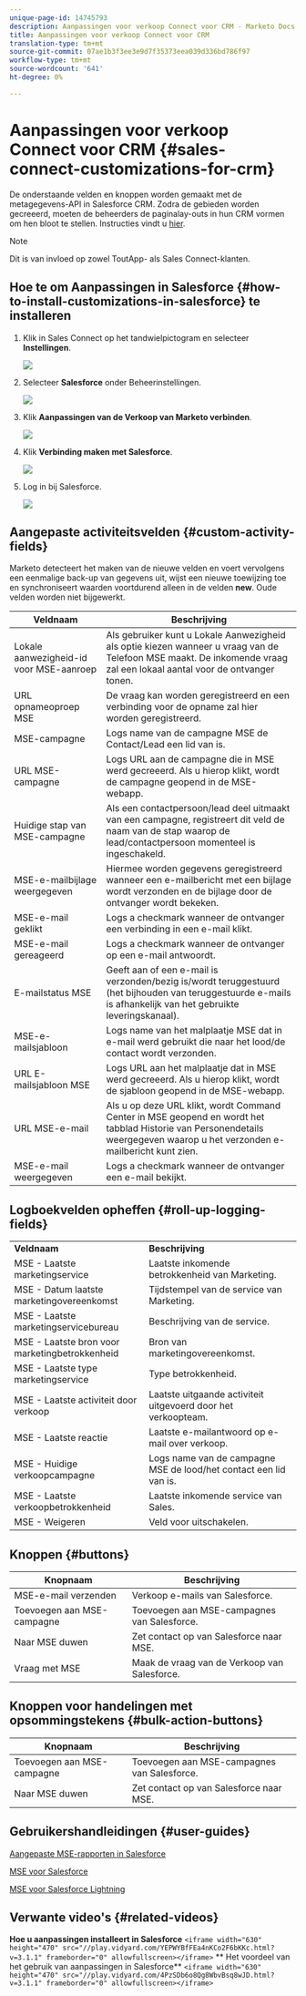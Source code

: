 ```yaml
---
unique-page-id: 14745793
description: Aanpassingen voor verkoop Connect voor CRM - Marketo Docs - Productdocumentatie
title: Aanpassingen voor verkoop Connect voor CRM
translation-type: tm+mt
source-git-commit: 07ae1b3f3ee3e9d7f35373eea039d336bd786f97
workflow-type: tm+mt
source-wordcount: '641'
ht-degree: 0%

---
```



# Aanpassingen voor verkoop Connect voor CRM {#sales-connect-customizations-for-crm}

De onderstaande velden en knoppen worden gemaakt met de metagegevens-API in Salesforce CRM. Zodra de gebieden worden gecreeerd, moeten de beheerders de paginalay-outs in hun CRM vormen om hen bloot te stellen. Instructies vindt u [hier](http://docs.marketo.com/display/docs/assets/marketo-sales-engage-for-salesforce-installation-and-success-guide.pdf).

>[!NOTE]
>
>Dit is van invloed op zowel ToutApp- als Sales Connect-klanten.

## Hoe te om Aanpassingen in Salesforce {#how-to-install-customizations-in-salesforce} te installeren

1. Klik in Sales Connect op het tandwielpictogram en selecteer **Instellingen**.

   ![](assets/one.png)

1. Selecteer **Salesforce** onder Beheerinstellingen.

   ![](assets/two.png)

1. Klik **Aanpassingen van de Verkoop van Marketo verbinden**.

   ![](assets/three.png)

1. Klik **Verbinding maken met Salesforce**.

   ![](assets/four.png)

1. Log in bij Salesforce.

   ![](assets/five.png)

## Aangepaste activiteitsvelden {#custom-activity-fields}

Marketo detecteert het maken van de nieuwe velden en voert vervolgens een eenmalige back-up van gegevens uit, wijst een nieuwe toewijzing toe en synchroniseert waarden voortdurend alleen in de velden **new**. Oude velden worden niet bijgewerkt.

| **Veldnaam** | **Beschrijving** |
|---|---|
| Lokale aanwezigheid-id voor MSE-aanroep | Als gebruiker kunt u Lokale Aanwezigheid als optie kiezen wanneer u vraag van de Telefoon MSE maakt. De inkomende vraag zal een lokaal aantal voor de ontvanger tonen. |
| URL opnameoproep MSE | De vraag kan worden geregistreerd en een verbinding voor de opname zal hier worden geregistreerd. |
| MSE-campagne | Logs name van de campagne MSE de Contact/Lead een lid van is. |
| URL MSE-campagne | Logs URL aan de campagne die in MSE werd gecreeerd. Als u hierop klikt, wordt de campagne geopend in de MSE-webapp. |
| Huidige stap van MSE-campagne | Als een contactpersoon/lead deel uitmaakt van een campagne, registreert dit veld de naam van de stap waarop de lead/contactpersoon momenteel is ingeschakeld. |
| MSE-e-mailbijlage weergegeven | Hiermee worden gegevens geregistreerd wanneer een e-mailbericht met een bijlage wordt verzonden en de bijlage door de ontvanger wordt bekeken. |
| MSE-e-mail geklikt | Logs a checkmark wanneer de ontvanger een verbinding in een e-mail klikt. |
| MSE-e-mail gereageerd | Logs a checkmark wanneer de ontvanger op een e-mail antwoordt. |
| E-mailstatus MSE | Geeft aan of een e-mail is verzonden/bezig is/wordt teruggestuurd (het bijhouden van teruggestuurde e-mails is afhankelijk van het gebruikte leveringskanaal). |
| MSE-e-mailsjabloon | Logs name van het malplaatje MSE dat in e-mail werd gebruikt die naar het lood/de contact wordt verzonden. |
| URL E-mailsjabloon MSE | Logs URL aan het malplaatje dat in MSE werd gecreeerd. Als u hierop klikt, wordt de sjabloon geopend in de MSE-webapp. |
| URL MSE-e-mail | Als u op deze URL klikt, wordt Command Center in MSE geopend en wordt het tabblad Historie van Personendetails weergegeven waarop u het verzonden e-mailbericht kunt zien. |
| MSE-e-mail weergegeven | Logs a checkmark wanneer de ontvanger een e-mail bekijkt. |

## Logboekvelden opheffen {#roll-up-logging-fields}

<table> 
 <colgroup> 
  <col> 
  <col> 
 </colgroup> 
 <tbody> 
  <tr> 
   <td><strong>Veldnaam</strong></td> 
   <td><strong>Beschrijving</strong></td> 
  </tr> 
  <tr> 
   <td>MSE - Laatste marketingservice</td> 
   <td>Laatste inkomende betrokkenheid van Marketing. </td> 
  </tr> 
  <tr> 
   <td>MSE - Datum laatste marketingovereenkomst</td> 
   <td>Tijdstempel van de service van Marketing.</td> 
  </tr> 
  <tr> 
   <td>MSE - Laatste marketingservicebureau</td> 
   <td>Beschrijving van de service.</td> 
  </tr> 
  <tr> 
   <td>MSE - Laatste bron voor marketingbetrokkenheid</td> 
   <td>Bron van marketingovereenkomst.</td> 
  </tr> 
  <tr> 
   <td colspan="1">MSE - Laatste type marketingservice</td> 
   <td colspan="1">Type betrokkenheid.</td> 
  </tr> 
  <tr> 
   <td colspan="1">MSE - Laatste activiteit door verkoop<br></td> 
   <td colspan="1">Laatste uitgaande activiteit uitgevoerd door het verkoopteam.</td> 
  </tr> 
  <tr> 
   <td colspan="1">MSE - Laatste reactie</td> 
   <td colspan="1">Laatste e-mailantwoord op e-mail over verkoop.</td> 
  </tr> 
  <tr> 
   <td colspan="1">MSE - Huidige verkoopcampagne</td> 
   <td colspan="1">Logs name van de campagne MSE de lood/het contact een lid van is.</td> 
  </tr> 
  <tr> 
   <td colspan="1">MSE - Laatste verkoopbetrokkenheid</td> 
   <td colspan="1">Laatste inkomende service van Sales. </td> 
  </tr> 
  <tr> 
   <td colspan="1">MSE - Weigeren</td> 
   <td colspan="1">Veld voor uitschakelen.</td> 
  </tr> 
 </tbody> 
</table>

## Knoppen {#buttons}

| **Knopnaam** | **Beschrijving** |
|---|---|
| MSE-e-mail verzenden | Verkoop e-mails van Salesforce. |
| Toevoegen aan MSE-campagne | Toevoegen aan MSE-campagnes van Salesforce. |
| Naar MSE duwen | Zet contact op van Salesforce naar MSE. |
| Vraag met MSE | Maak de vraag van de Verkoop van Salesforce. |

## Knoppen voor handelingen met opsommingstekens {#bulk-action-buttons}

| **Knopnaam** | **Beschrijving** |
|---|---|
| Toevoegen aan MSE-campagne | Toevoegen aan MSE-campagnes van Salesforce. |
| Naar MSE duwen | Zet contact op van Salesforce naar MSE. |

## Gebruikershandleidingen {#user-guides}

[Aangepaste MSE-rapporten in Salesforce](http://docs.marketo.com/display/docs/assets/mse-custom-reports-in-sf.docx)

[MSE voor Salesforce](http://docs.marketo.com/display/docs/assets/mse-for-sf-classic.pdf)

[MSE voor Salesforce Lightning](http://s3.amazonaws.com/tout-user-store/salesforce/assets/SF+Guide+for+Lightning.pdf)

## Verwante video&#39;s {#related-videos}

**Hoe u aanpassingen installeert in Salesforce**
`<iframe width="630" height="470" src="//play.vidyard.com/YEPWYBfFEa4nKCo2F6bKKc.html?v=3.1.1" frameborder="0" allowfullscreen></iframe>` ** Het voordeel van het gebruik van aanpassingen in Salesforce** 
`<iframe width="630" height="470" src="//play.vidyard.com/4PzSDb6o8Qg8WbvBsq8wJD.html?v=3.1.1" frameborder="0" allowfullscreen></iframe>`